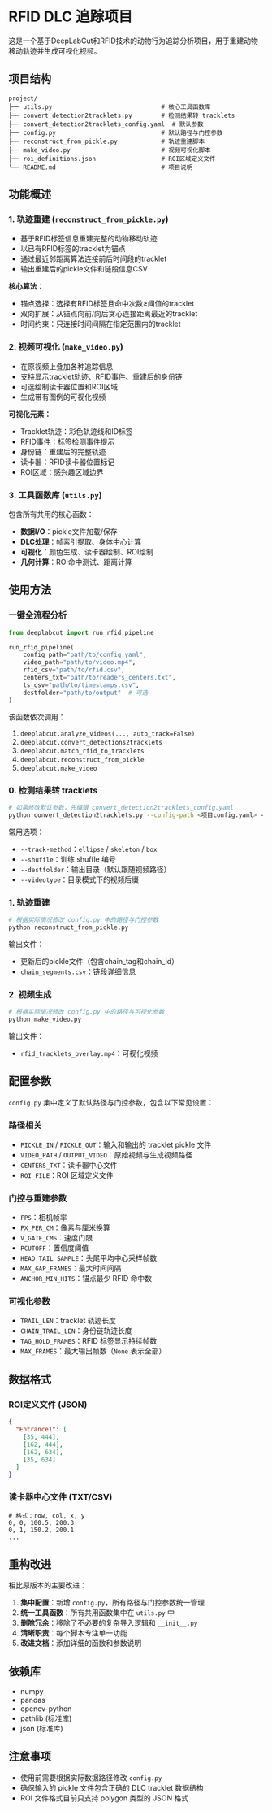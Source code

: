# RFID DLC 追踪项目

这是一个基于DeepLabCut和RFID技术的动物行为追踪分析项目，用于重建动物移动轨迹并生成可视化视频。

## 项目结构

```
project/
├── utils.py                              # 核心工具函数库
├── convert_detection2tracklets.py        # 检测结果转 tracklets
├── convert_detection2tracklets_config.yaml  # 默认参数
├── config.py                             # 默认路径与门控参数
├── reconstruct_from_pickle.py            # 轨迹重建脚本
├── make_video.py                         # 视频可视化脚本
├── roi_definitions.json                  # ROI区域定义文件
└── README.md                             # 项目说明
```

## 功能概述

### 1. 轨迹重建 (`reconstruct_from_pickle.py`)
- 基于RFID标签信息重建完整的动物移动轨迹
- 以已有RFID标签的tracklet为锚点
- 通过最近邻距离算法连接前后时间段的tracklet
- 输出重建后的pickle文件和链段信息CSV

**核心算法：**
- 锚点选择：选择有RFID标签且命中次数≥阈值的tracklet
- 双向扩展：从锚点向前/向后贪心连接距离最近的tracklet
- 时间约束：只连接时间间隔在指定范围内的tracklet

### 2. 视频可视化 (`make_video.py`)
- 在原视频上叠加各种追踪信息
- 支持显示tracklet轨迹、RFID事件、重建后的身份链
- 可选绘制读卡器位置和ROI区域
- 生成带有图例的可视化视频

**可视化元素：**
- Tracklet轨迹：彩色轨迹线和ID标签
- RFID事件：标签检测事件提示
- 身份链：重建后的完整轨迹
- 读卡器：RFID读卡器位置标记
- ROI区域：感兴趣区域边界

### 3. 工具函数库 (`utils.py`)
包含所有共用的核心函数：
- **数据I/O**：pickle文件加载/保存
- **DLC处理**：帧索引提取、身体中心计算
- **可视化**：颜色生成、读卡器绘制、ROI绘制
- **几何计算**：ROI命中测试、距离计算

## 使用方法

### 一键全流程分析
```python
from deeplabcut import run_rfid_pipeline

run_rfid_pipeline(
    config_path="path/to/config.yaml",
    video_path="path/to/video.mp4",
    rfid_csv="path/to/rfid.csv",
    centers_txt="path/to/readers_centers.txt",
    ts_csv="path/to/timestamps.csv",
    destfolder="path/to/output"  # 可选
)
```

该函数依次调用：

1. `deeplabcut.analyze_videos(..., auto_track=False)`
2. `deeplabcut.convert_detections2tracklets`
3. `deeplabcut.match_rfid_to_tracklets`
4. `deeplabcut.reconstruct_from_pickle`
5. `deeplabcut.make_video`

### 0. 检测结果转 tracklets
```bash
# 如需修改默认参数，先编辑 convert_detection2tracklets_config.yaml
python convert_detection2tracklets.py --config-path <项目config.yaml> --video-input <视频或目录>
```

常用选项：
- `--track-method`：`ellipse` / `skeleton` / `box`
- `--shuffle`：训练 shuffle 编号
- `--destfolder`：输出目录（默认跟随视频路径）
- `--videotype`：目录模式下的视频后缀

### 1. 轨迹重建
```bash
# 根据实际情况修改 config.py 中的路径与门控参数
python reconstruct_from_pickle.py
```

输出文件：
- 更新后的pickle文件（包含chain_tag和chain_id）
- `chain_segments.csv`：链段详细信息

### 2. 视频生成
```bash
# 根据实际情况修改 config.py 中的路径与可视化参数
python make_video.py
```

输出文件：
- `rfid_tracklets_overlay.mp4`：可视化视频

## 配置参数

`config.py` 集中定义了默认路径与门控参数，包含以下常见设置：

### 路径相关
- `PICKLE_IN` / `PICKLE_OUT`：输入和输出的 tracklet pickle 文件
- `VIDEO_PATH` / `OUTPUT_VIDEO`：原始视频与生成视频路径
- `CENTERS_TXT`：读卡器中心文件
- `ROI_FILE`：ROI 区域定义文件

### 门控与重建参数
- `FPS`：相机帧率
- `PX_PER_CM`：像素与厘米换算
- `V_GATE_CMS`：速度门限
- `PCUTOFF`：置信度阈值
- `HEAD_TAIL_SAMPLE`：头尾平均中心采样帧数
- `MAX_GAP_FRAMES`：最大时间间隔
- `ANCHOR_MIN_HITS`：锚点最少 RFID 命中数

### 可视化参数
- `TRAIL_LEN`：tracklet 轨迹长度
- `CHAIN_TRAIL_LEN`：身份链轨迹长度
- `TAG_HOLD_FRAMES`：RFID 标签显示持续帧数
- `MAX_FRAMES`：最大输出帧数（`None` 表示全部）

## 数据格式

### ROI定义文件 (JSON)
```json
{
  "Entrance1": [
    [35, 444],
    [162, 444],
    [162, 634],
    [35, 634]
  ]
}
```

### 读卡器中心文件 (TXT/CSV)
```
# 格式：row, col, x, y
0, 0, 100.5, 200.3
0, 1, 150.2, 200.1
...
```

## 重构改进

相比原版本的主要改进：
1. **集中配置**：新增 `config.py`，所有路径与门控参数统一管理
2. **统一工具函数**：所有共用函数集中在 `utils.py` 中
3. **删除冗余**：移除了不必要的复杂导入逻辑和 `__init__.py`
4. **清晰职责**：每个脚本专注单一功能
5. **改进文档**：添加详细的函数和参数说明

## 依赖库

- numpy
- pandas
- opencv-python
- pathlib (标准库)
- json (标准库)

## 注意事项

- 使用前需要根据实际数据路径修改 `config.py`
- 确保输入的 pickle 文件包含正确的 DLC tracklet 数据结构
- ROI 文件格式目前只支持 polygon 类型的 JSON 格式
